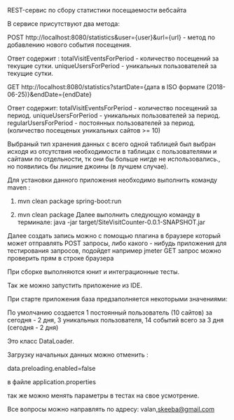 REST-сервис по сбору статистики посещаемости вебсайта

В сервисе присутствуют два метода:

POST http://localhost:8080/statistics&user={user}&url={url} - метод по добавлению нового события посещения. 

Ответ содержит :
totalVisitEventsForPeriod - количество посещений за текущие сутки.
uniqueUsersForPeriod - уникальных пользователей за текущие сутки.

GET http://localhost:8080/statistics?startDate={дата в ISO формате (2018-06-25)}&endDate={endDate}

Ответ содержит:
totalVisitEventsForPeriod - количество посещений за период.
uniqueUsersForPeriod - уникальных пользователей за период.
regularUsersForPeriod - постоянных пользователей за период. (количество посещеных уникальных сайтов >= 10)

Выбраный тип хранения данных с всего одной таблицей был выбран исходя из отсутствия необходимости в таблицах с пользователями и сайтами по отдельности, тк они бы больше нигде не использовались., но появились бы лишние джоины (в лучшем случае).

Для установки данного приложения необходимо выполнить команду maven :

1) mvn clean package spring-boot:run

2) mvn clean package
Далее выполнить следующую команду в терминале:
java -jar  target/SiteVisitCounter-0.0.1-SNAPSHOT.jar

Далее создать запись можно с помощью плагина в браузере который может отправлять POST запросы, либо какого - нибудь приложения для тестирования запросов, подойдет например jmeter
GET запрос можно проверить прям в строке браузера

При сборке выполняются юнит и интеграционные тесты.

Так же можно запустить приложение из IDE.

При старте приложения база предзаполняется некоторыми значениями:

По умолчанию создается 1  постоянный пользователь (10 сайтов) за сегодня - 2 дня,  3 уникальных пользователя, 14 событий всего за 3 дня (сегодня - 2 дня)

Это класс DataLoader. 

Загрузку начальных данных можно отменить :

data.preloading.enabled=false

в файле application.properties


так же можно менять параметры в тестах на свое усмотрение.

Все вопросы можно направлять по адресу: valan,skeeba@gmail.com
